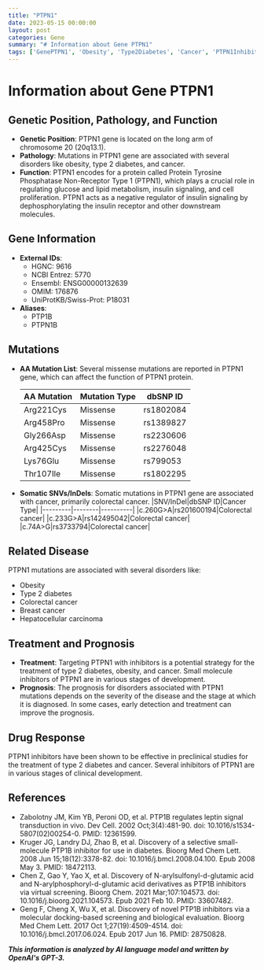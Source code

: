 ```yaml
---
title: "PTPN1"
date: 2023-05-15 00:00:00
layout: post
categories: Gene
summary: "# Information about Gene PTPN1"
tags: ['GenePTPN1', 'Obesity', 'Type2Diabetes', 'Cancer', 'PTPN1Inhibitors', 'SomaticMutations', 'DrugResponse', 'Prognosis']
---
```


# Information about Gene PTPN1

## Genetic Position, Pathology, and Function
- **Genetic Position**: PTPN1 gene is located on the long arm of chromosome 20 (20q13.1).
- **Pathology**: Mutations in PTPN1 gene are associated with several disorders like obesity, type 2 diabetes, and cancer.
- **Function**: PTPN1 encodes for a protein called Protein Tyrosine Phosphatase Non-Receptor Type 1 (PTPN1), which plays a crucial role in regulating glucose and lipid metabolism, insulin signaling, and cell proliferation. PTPN1 acts as a negative regulator of insulin signaling by dephosphorylating the insulin receptor and other downstream molecules.

## Gene Information
- **External IDs**: 
    - HGNC: 9616
    - NCBI Entrez: 5770
    - Ensembl: ENSG00000132639
    - OMIM: 176876
    - UniProtKB/Swiss-Prot: P18031
- **Aliases**: 
    - PTP1B
    - PTPN1B

## Mutations
- **AA Mutation List**: Several missense mutations are reported in PTPN1 gene, which can affect the function of PTPN1 protein.
    
    |AA Mutation|Mutation Type|dbSNP ID|
    |-----------|-------|-------|
    |Arg221Cys|Missense|rs1802084|
    |Arg458Pro|Missense|rs1389827|
    |Gly266Asp|Missense|rs2230606|
    |Arg425Cys|Missense|rs2276048|
    |Lys76Glu|Missense|rs799053|
    |Thr107Ile|Missense|rs1802295|


- **Somatic SNVs/InDels**: Somatic mutations in PTPN1 gene are associated with cancer, primarily colorectal cancer.
    |SNV/InDel|dbSNP ID|Cancer Type|
    |---------|--------|----------|
    |c.260G>A|rs201600194|Colorectal cancer|
    |c.233G>A|rs142495042|Colorectal cancer|
    |c.74A>G|rs3733794|Colorectal cancer|
    
## Related Disease
PTPN1 mutations are associated with several disorders like:
- Obesity
- Type 2 diabetes
- Colorectal cancer
- Breast cancer
- Hepatocellular carcinoma

## Treatment and Prognosis
- **Treatment**: Targeting PTPN1 with inhibitors is a potential strategy for the treatment of type 2 diabetes, obesity, and cancer. Small molecule inhibitors of PTPN1 are in various stages of development.
- **Prognosis**: The prognosis for disorders associated with PTPN1 mutations depends on the severity of the disease and the stage at which it is diagnosed. In some cases, early detection and treatment can improve the prognosis.

## Drug Response
PTPN1 inhibitors have been shown to be effective in preclinical studies for the treatment of type 2 diabetes and cancer. Several inhibitors of PTPN1 are in various stages of clinical development.

## References
- Zabolotny JM, Kim YB, Peroni OD, et al. PTP1B regulates leptin signal transduction in vivo. Dev Cell. 2002 Oct;3(4):481-90. doi: 10.1016/s1534-5807(02)00254-0. PMID: 12361599.
- Kruger JG, Landry DJ, Zhao B, et al. Discovery of a selective small-molecule PTP1B inhibitor for use in diabetes. Bioorg Med Chem Lett. 2008 Jun 15;18(12):3378-82. doi: 10.1016/j.bmcl.2008.04.100. Epub 2008 May 3. PMID: 18472113.
- Chen Z, Gao Y, Yao X, et al. Discovery of N-arylsulfonyl-d-glutamic acid and N-arylphosphoryl-d-glutamic acid derivatives as PTP1B inhibitors via virtual screening. Bioorg Chem. 2021 Mar;107:104573. doi: 10.1016/j.bioorg.2021.104573. Epub 2021 Feb 10. PMID: 33607482.
- Geng F, Cheng X, Wu X, et al. Discovery of novel PTP1B inhibitors via a molecular docking-based screening and biological evaluation. Bioorg Med Chem Lett. 2017 Oct 1;27(19):4509-4514. doi: 10.1016/j.bmcl.2017.06.024. Epub 2017 Jun 16. PMID: 28750828.

**_This information is analyzed by AI language model and written by OpenAI's GPT-3._**